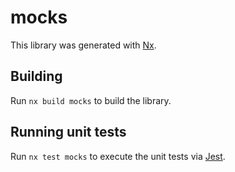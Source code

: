 # mocks

This library was generated with [Nx](https://nx.dev).

## Building

Run `nx build mocks` to build the library.

## Running unit tests

Run `nx test mocks` to execute the unit tests via [Jest](https://jestjs.io).
